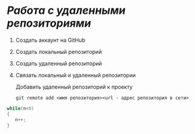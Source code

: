 # ***Работа с удаленными репозиториями***
1. Создать аккаунт на GitHub
2. Создать локальный репозиторий
3. Создать удаленный репозиторий
4. Связать локальный и удаленный репозитории

   Добавить удаленный репозиторий к проекту
   ```
   git remote add <имя репозитория><url - адрес репозитория в сети>
   ```
```C#
while(n<0)
{
   n++;
}
```
